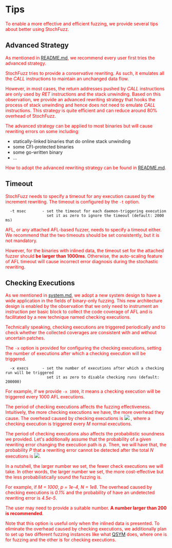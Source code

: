 <style>p{color:red;}</style>


# Tips

To enable a more effective and efficient fuzzing, we provide several tips about better using StochFuzz. 

## Advanced Strategy

As mentioned in [README.md](../README.md#advanced-usage), we recommend every user first tries the advanced strategy.

StochFuzz tries to provide a conservative rewriting. As such, it emulates all the _CALL_ instructions to maintain an unchanged data flow. 

However, in most cases, the return addresses pushed by _CALL_ instructions are only used by _RET_ instructions and the stack unwinding. Based on this observation, we provide an advanced rewriting strategy that hooks the process of stack unwinding and hence does not need to emulate _CALL_ instructions. This strategy is quite efficient and can reduce around 80% overhead of StochFuzz.

The advanced strategy can be applied to most binaries but will cause rewriting errors on some including:

+ statically-linked binaries that do online stack unwinding
+ some CFI-protected binaries
+ some go-written binary
+ ...

How to adopt the advanced rewriting strategy can be found in [README.md](../README.md#advanced-usage).

## Timeout

StochFuzz needs to specify a timeout for any execution caused by the increment rewriting. The timeout is configured by the `-t` option.

```
  -t msec       - set the timeout for each daemon-triggering execution
                  set it as zero to ignore the timeout (default: 2000 ms)
```

AFL, or any attached AFL-based fuzzer, needs to specify a timeout either. We recommend that the two timeouts should be set consistently, but it is not mandatory. 

However, for the binaries with inlined data, the timeout set for the attached fuzzer should __be larger than 1000ms__. Otherwise, the auto-scaling feature of AFL timeout will cause incorrect error diagnosis during the stochastic rewriting. 

## Checking Executions

As we mentioned in [system.md](system.md), we adopt a new system design to have a wide application in the fields of binary-only fuzzing. This new architecture design is enabled by the observation that we only need to instrument an instruction per basic block to collect the code coverage of AFL and is facilitated by a new technique named checking executions. 

Technically speaking, checking executions are triggered periodically and to check whether the collected coverages are consistent with and without uncertain patches. 

The `-x` option is provided for configuring the checking executions, setting the number of executions after which a checking execution will be triggered.  

```
  -x execs      - set the number of executions after which a checking run will be triggered
                  set it as zero to disable checking runs (default: 200000)
```

For example, if we provide `-x 1000`, it means a checking execution will be triggered every 1000 AFL executions. 

The period of checking executions affects the fuzzing effectiveness. Intuitively, the more checking executions we have, the more overhead they cause. The overhead caused by checking executions is <img src="https://render.githubusercontent.com/render/math?math=\large \frac{1}{M}">
, where a checking execution is triggered every _M_ normal executions.

The period of checking executions also affects the probabilistic soundness we provided. Let's additionally assume that the probability of a given rewriting error changing the execution path is _p_. Then, we will have that, the probability _P_ that a rewriting error cannot be detected after the total _N_ executions is <img src="https://render.githubusercontent.com/render/math?math=\large (1 - p)^\frac{N}{M}">.

In a nutshell, the larger number we set, the fewer check executions we will take. In other words, the larger number we set, the more cost-effective but the less probabilistically sound the fuzzing is.

For example, if _M = 1000_, _p = 1e-4_, _N = 1e8_. The overhead caused by checking executions is _0.1%_ and the probability of have an undetected rewriting error is _4.5e-5_.

The user may need to provide a suitable number. __A number larger than 200 is recommended__. 

Note that this option is useful only when the inlined data is presented. To eliminate the overhead caused by checking executions, we additionally plan to set up two different fuzzing instances like what [QSYM](https://github.com/sslab-gatech/qsym) does, where one is for fuzzing and the other is for checking executions.
